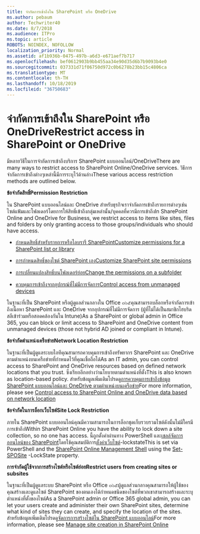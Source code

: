 ```yaml
---
title: จำกัดการเข้าถึงใน SharePoint หรือ OneDrive
ms.author: pebaum
author: Techwriter40
ms.date: 8/7/2018
ms.audience: ITPro
ms.topic: article
ROBOTS: NOINDEX, NOFOLLOW
localization_priority: Normal
ms.assetid: af1b936b-0475-497b-a6d3-e671aef7b717
ms.openlocfilehash: bef0612903b9bb455aa34e90d35d6b7b9093b4e0
ms.sourcegitcommit: 037331d71f06750d972c0b6278b23bb15c4806ca
ms.translationtype: MT
ms.contentlocale: th-TH
ms.lasthandoff: 10/18/2019
ms.locfileid: "36750683"
---
```

# <a name="restrict-access-in-sharepoint-or-onedrive"></a><span data-ttu-id="b8476-102">จำกัดการเข้าถึงใน SharePoint หรือ OneDrive</span><span class="sxs-lookup"><span data-stu-id="b8476-102">Restrict access in SharePoint or OneDrive</span></span>

<span data-ttu-id="b8476-103">มีหลายวิธีในการจำกัดการเข้าถึงบริการ SharePoint แบบออนไลน์/OneDrive</span><span class="sxs-lookup"><span data-stu-id="b8476-103">There are many ways to restrict access to SharePoint Online/OneDrive services.</span></span> <span data-ttu-id="b8476-104">วิธีการจำกัดการเข้าถึงต่างๆเหล่านี้มีการระบุไว้ด้านล่าง</span><span class="sxs-lookup"><span data-stu-id="b8476-104">These various access restriction methods are outlined below.</span></span> 

<span data-ttu-id="b8476-105">**ข้อจำกัดสิทธิ์**</span><span class="sxs-lookup"><span data-stu-id="b8476-105">**Permission Restriction**</span></span>

<span data-ttu-id="b8476-106">ใน SharePoint แบบออนไลน์และ OneDrive สำหรับธุรกิจเราจำกัดการเข้าถึงรายการต่างๆเช่นไซต์แฟ้มและโฟลเดอร์โดยการให้สิทธิ์เข้าถึงกลุ่มเหล่านั้น/บุคคลที่ควรมีการเข้าถึง</span><span class="sxs-lookup"><span data-stu-id="b8476-106">In SharePoint Online and OneDrive for Business, we restrict access to items like sites, files and folders by only granting access to those groups/individuals who should have access.</span></span>

- [<span data-ttu-id="b8476-107">กำหนดสิทธิ์สำหรับรายการหรือไลบรารี SharePoint</span><span class="sxs-lookup"><span data-stu-id="b8476-107">Customize permissions for a SharePoint list or library</span></span>](https://support.office.com/article/Customize-permissions-for-a-SharePoint-list-or-library-02d770f3-59eb-4910-a608-5f84cc297782)

- [<span data-ttu-id="b8476-108">การกำหนดสิทธิ์ของไซต์ SharePoint เอง</span><span class="sxs-lookup"><span data-stu-id="b8476-108">Customize SharePoint site permissions</span></span>](https://docs.microsoft.com/sharepoint/customize-sharepoint-site-permissions)

- [<span data-ttu-id="b8476-109">การเปลี่ยนแปลงสิทธิ์บนโฟลเดอร์ย่อย</span><span class="sxs-lookup"><span data-stu-id="b8476-109">Change the permissions on a subfolder</span></span>](https://support.office.com/article/Change-the-permissions-on-a-subfolder-5427BD7C-F20A-4F75-8CF2-5359DD45A1A6)

- [<span data-ttu-id="b8476-110">ควบคุมการเข้าถึงจากอุปกรณ์ที่ไม่มีการจัดการ</span><span class="sxs-lookup"><span data-stu-id="b8476-110">Control access from unmanaged devices</span></span>](https://docs.microsoft.com/sharepoint/control-access-from-unmanaged-devices)

<span data-ttu-id="b8476-111">ในฐานะที่เป็น SharePoint หรือผู้ดูแลส่วนกลางใน Office ๓๖๕คุณสามารถบล็อกหรือจำกัดการเข้าถึงเนื้อหา SharePoint และ OneDrive จากอุปกรณ์ที่ไม่มีการจัดการ (ผู้ที่ไม่ได้เป็นสมาชิกไฮบริดสลีเข้าร่วมหรือสอดคล้องกันใน Intune)</span><span class="sxs-lookup"><span data-stu-id="b8476-111">As a SharePoint or global admin in Office 365, you can block or limit access to SharePoint and OneDrive content from unmanaged devices (those not hybrid AD joined or compliant in Intune).</span></span>

<span data-ttu-id="b8476-112">**ข้อจำกัดตำแหน่งเครือข่าย**</span><span class="sxs-lookup"><span data-stu-id="b8476-112">**Network Location Restriction**</span></span>

<span data-ttu-id="b8476-113">ในฐานะที่เป็นผู้ดูแลระบบไอทีคุณสามารถควบคุมการเข้าถึงทรัพยากร SharePoint และ OneDrive ตามตำแหน่งบนเครือข่ายที่กำหนดไว้ที่คุณเชื่อถือได้</span><span class="sxs-lookup"><span data-stu-id="b8476-113">As an IT admin, you can control access to SharePoint and OneDrive resources based on defined network locations that you trust.</span></span> <span data-ttu-id="b8476-114">ซึ่งเรียกอีกอย่างว่านโยบายตามตำแหน่งที่ตั้ง</span><span class="sxs-lookup"><span data-stu-id="b8476-114">This is also known as location-based policy.</span></span> <span data-ttu-id="b8476-115">สำหรับข้อมูลเพิ่มเติมโปรดดู[การควบคุมการเข้าถึงข้อมูล SharePoint แบบออนไลน์และ OneDrive ตามตำแหน่งบนเครือข่าย](https://docs.microsoft.com/sharepoint/control-access-based-on-network-location)</span><span class="sxs-lookup"><span data-stu-id="b8476-115">For more information, please see [Control access to SharePoint Online and OneDrive data based on network location](https://docs.microsoft.com/sharepoint/control-access-based-on-network-location)</span></span>

<span data-ttu-id="b8476-116">**ข้อจำกัดในการล็อกเว็บไซต์**</span><span class="sxs-lookup"><span data-stu-id="b8476-116">**Site Lock Restriction**</span></span> 

<span data-ttu-id="b8476-117">ภายใน SharePoint แบบออนไลน์คุณมีความสามารถในการล็อกชุดเก็บรวบรวมไซต์ดังนั้นไม่มีใครมีการเข้าถึง</span><span class="sxs-lookup"><span data-stu-id="b8476-117">Within SharePoint Online you have the ability to lock down a site collection, so no one has access.</span></span> <span data-ttu-id="b8476-118">นี้ถูกตั้งค่าผ่านทาง PowerShell และ[เชลล์จัดการออนไลน์ของ SharePoint](https://docs.microsoft.com/powershell/sharepoint/sharepoint-online/connect-sharepoint-online?view=sharepoint-ps)โดยใช้คุณสมบัติการ[ตั้งค่าเว็บไซต์](https://docs.microsoft.com/powershell/module/sharepoint-online/set-sposite?view=sharepoint-ps)-lockstate</span><span class="sxs-lookup"><span data-stu-id="b8476-118">This is set via PowerShell and the [SharePoint Online Management Shell](https://docs.microsoft.com/powershell/sharepoint/sharepoint-online/connect-sharepoint-online?view=sharepoint-ps) using the [Set-SPOSite](https://docs.microsoft.com/powershell/module/sharepoint-online/set-sposite?view=sharepoint-ps) -LockState property.</span></span>

<span data-ttu-id="b8476-119">**การจำกัดผู้ใช้จากการสร้างไซต์หรือไซต์ย่อย**</span><span class="sxs-lookup"><span data-stu-id="b8476-119">**Restrict users from creating sites or subsites**</span></span>

<span data-ttu-id="b8476-120">ในฐานะที่เป็นผู้ดูแลระบบ SharePoint หรือ Office ๓๖๕ผู้ดูแลส่วนกลางคุณสามารถให้ผู้ใช้ของคุณสร้างและดูแลไซต์ SharePoint ของตนเองได้กำหนดชนิดของไซต์ที่พวกเขาสามารถสร้างและระบุตำแหน่งที่ตั้งของไซต์</span><span class="sxs-lookup"><span data-stu-id="b8476-120">As a SharePoint admin or Office 365 global admin, you can let your users create and administer their own SharePoint sites, determine what kind of sites they can create, and specify the location of the sites.</span></span> <span data-ttu-id="b8476-121">สำหรับข้อมูลเพิ่มเติมโปรดดู[จัดการการสร้างไซต์ใน SharePoint แบบออนไลน์](https://docs.microsoft.com/sharepoint/manage-site-creation)</span><span class="sxs-lookup"><span data-stu-id="b8476-121">For more information, please see [Manage site creation in SharePoint Online](https://docs.microsoft.com/sharepoint/manage-site-creation)</span></span>

